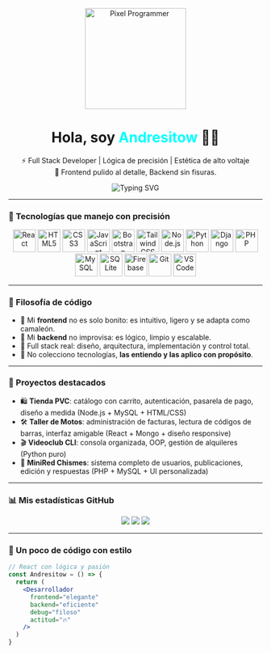 <!-- 🔥 Andresitow - Código con elegancia, lógica con filo -->
<p align="center">
  <img src="https://i.pinimg.com/originals/3e/47/61/3e476166c6f2e0d32772ac5151c6d0b3.gif" width="200" alt="Pixel Programmer">
</p>

<h1 align="center">Hola, soy <span style="color:#00FFFF;">Andresitow</span> 👨‍💻</h1>

<p align="center">
  ⚡ Full Stack Developer | Lógica de precisión | Estética de alto voltaje <br>
  🎨 Frontend pulido al detalle, Backend sin fisuras.
</p>

<p align="center">
  <img src="https://readme-typing-svg.demolab.com?font=Fira+Code&size=20&pause=800&color=FF00FF&center=true&vCenter=true&width=500&lines=React+%7C+CSS+Creativo+%7C+HTML5+limpio;Node+%7C+Django+%7C+Python+%7C+PHP;Frontend+con+detalle+de+artista;Backend+con+alma+de+arquitecto" alt="Typing SVG"/>
</p>

---

### 🚀 Tecnologías que manejo con precisión

<p align="center">
  <!-- Frontend -->
  <img src="https://cdn.jsdelivr.net/gh/devicons/devicon/icons/react/react-original.svg" width="45" title="React" />
  <img src="https://cdn.jsdelivr.net/gh/devicons/devicon/icons/html5/html5-original.svg" width="45" title="HTML5"/>
  <img src="https://cdn.jsdelivr.net/gh/devicons/devicon/icons/css3/css3-original.svg" width="45" title="CSS3"/>
  <img src="https://cdn.jsdelivr.net/gh/devicons/devicon/icons/javascript/javascript-original.svg" width="45" title="JavaScript"/>
  <img src="https://cdn.jsdelivr.net/gh/devicons/devicon/icons/bootstrap/bootstrap-original.svg" width="45" title="Bootstrap"/>
  <img src="https://cdn.jsdelivr.net/gh/devicons/devicon/icons/tailwindcss/tailwindcss-plain.svg" width="45" title="TailwindCSS"/>

  <!-- Backend -->
  <img src="https://cdn.jsdelivr.net/gh/devicons/devicon/icons/nodejs/nodejs-original.svg" width="45" title="Node.js"/>
  <img src="https://cdn.jsdelivr.net/gh/devicons/devicon/icons/python/python-original.svg" width="45" title="Python"/>
  <img src="https://cdn.jsdelivr.net/gh/devicons/devicon/icons/django/django-plain.svg" width="45" title="Django"/>
  <img src="https://cdn.jsdelivr.net/gh/devicons/devicon/icons/php/php-original.svg" width="45" title="PHP"/>

  <!-- Bases de datos -->
  <img src="https://cdn.jsdelivr.net/gh/devicons/devicon/icons/mysql/mysql-original.svg" width="45" title="MySQL"/>
  <img src="https://cdn.jsdelivr.net/gh/devicons/devicon/icons/sqlite/sqlite-original.svg" width="45" title="SQLite"/>
  <img src="https://cdn.jsdelivr.net/gh/devicons/devicon/icons/firebase/firebase-plain.svg" width="45" title="Firebase"/>

  <!-- Otras herramientas -->
  <img src="https://cdn.jsdelivr.net/gh/devicons/devicon/icons/git/git-original.svg" width="45" title="Git"/>
  <img src="https://cdn.jsdelivr.net/gh/devicons/devicon/icons/vscode/vscode-original.svg" width="45" title="VSCode"/>
</p>

---

### 🎯 Filosofía de código

- 🎨 Mi **frontend** no es solo bonito: es intuitivo, ligero y se adapta como camaleón.
- 🔧 Mi **backend** no improvisa: es lógico, limpio y escalable.
- 🔁 Full stack real: diseño, arquitectura, implementación y control total.
- 🧠 No colecciono tecnologías, **las entiendo y las aplico con propósito**.

---

### 🧱 Proyectos destacados

- 🛍️ **Tienda PVC**: catálogo con carrito, autenticación, pasarela de pago, diseño a medida (Node.js + MySQL + HTML/CSS)
- 🛠️ **Taller de Motos**: administración de facturas, lectura de códigos de barras, interfaz amigable (React + Mongo + diseño responsive)
- 🎬 **Videoclub CLI**: consola organizada, OOP, gestión de alquileres (Python puro)
- 💬 **MiniRed Chismes**: sistema completo de usuarios, publicaciones, edición y respuestas (PHP + MySQL + UI personalizada)

---

### 📊 Mis estadísticas GitHub

<p align="center">
  <img src="https://github-readme-stats.vercel.app/api?username=carlo1404&show_icons=true&theme=tokyonight&border_radius=10" />
  <img src="https://github-readme-stats.vercel.app/api/top-langs/?username=carlo1404&layout=compact&theme=tokyonight&border_radius=10" />
  <img src="https://github-readme-streak-stats.herokuapp.com/?user=carlo1404&theme=tokyonight&border_radius=10" />
</p>

---

### 🤯 Un poco de código con estilo

```jsx
// React con lógica y pasión
const Andresitow = () => {
  return (
    <Desarrollador
      frontend="elegante"
      backend="eficiente"
      debug="filoso"
      actitud="🔥"
    />
  )
}
